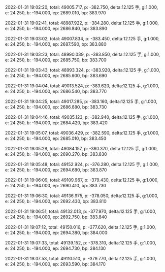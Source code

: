 2022-01-31 19:02:20, total: 49005.717, p: -382.750, delta:12.125 手, g:1.000, e: 24.250, b: -194.000, ep: 2689.010, bp: 383.970

2022-01-31 19:02:41, total: 48987.922, p: -384.280, delta:12.125 手, g:1.000, e: 24.250, b: -194.000, ep: 2686.840, bp: 383.890

2022-01-31 19:03:02, total: 49007.834, p: -383.450, delta:12.125 手, g:1.000, e: 24.250, b: -194.000, ep: 2687.590, bp: 383.880

2022-01-31 19:03:23, total: 48990.039, p: -383.850, delta:12.125 手, g:1.000, e: 24.250, b: -194.000, ep: 2685.750, bp: 383.700

2022-01-31 19:03:43, total: 48993.324, p: -383.920, delta:12.125 手, g:1.000, e: 24.250, b: -194.000, ep: 2685.600, bp: 383.690

2022-01-31 19:04:04, total: 49013.524, p: -383.620, delta:12.125 手, g:1.000, e: 24.250, b: -194.000, ep: 2686.540, bp: 383.770

2022-01-31 19:04:25, total: 49017.285, p: -383.160, delta:12.125 手, g:1.000, e: 24.250, b: -194.000, ep: 2686.680, bp: 383.730

2022-01-31 19:04:46, total: 49035.123, p: -382.940, delta:12.125 手, g:1.000, e: 24.250, b: -194.000, ep: 2684.420, bp: 383.420

2022-01-31 19:05:07, total: 49036.429, p: -382.590, delta:12.125 手, g:1.000, e: 24.250, b: -194.000, ep: 2685.010, bp: 383.450

2022-01-31 19:05:28, total: 49084.157, p: -380.370, delta:12.125 手, g:1.000, e: 24.250, b: -194.000, ep: 2690.270, bp: 383.830

2022-01-31 19:05:48, total: 49152.924, p: -376.280, delta:12.125 手, g:1.000, e: 24.250, b: -194.000, ep: 2694.680, bp: 383.870

2022-01-31 19:06:09, total: 49109.967, p: -379.430, delta:12.125 手, g:1.000, e: 24.250, b: -194.000, ep: 2690.410, bp: 383.730

2022-01-31 19:06:30, total: 49136.975, p: -378.050, delta:12.125 手, g:1.000, e: 24.250, b: -194.000, ep: 2692.430, bp: 383.810

2022-01-31 19:06:51, total: 49132.013, p: -377.970, delta:12.125 手, g:1.000, e: 24.250, b: -194.000, ep: 2692.750, bp: 383.840

2022-01-31 19:07:12, total: 49150.016, p: -377.620, delta:12.125 手, g:1.000, e: 24.250, b: -194.000, ep: 2694.380, bp: 384.000

2022-01-31 19:07:33, total: 49139.152, p: -378.310, delta:12.125 手, g:1.000, e: 24.250, b: -194.000, ep: 2694.730, bp: 384.130

2022-01-31 19:07:53, total: 49110.510, p: -379.770, delta:12.125 手, g:1.000, e: 24.250, b: -194.000, ep: 2693.590, bp: 384.170